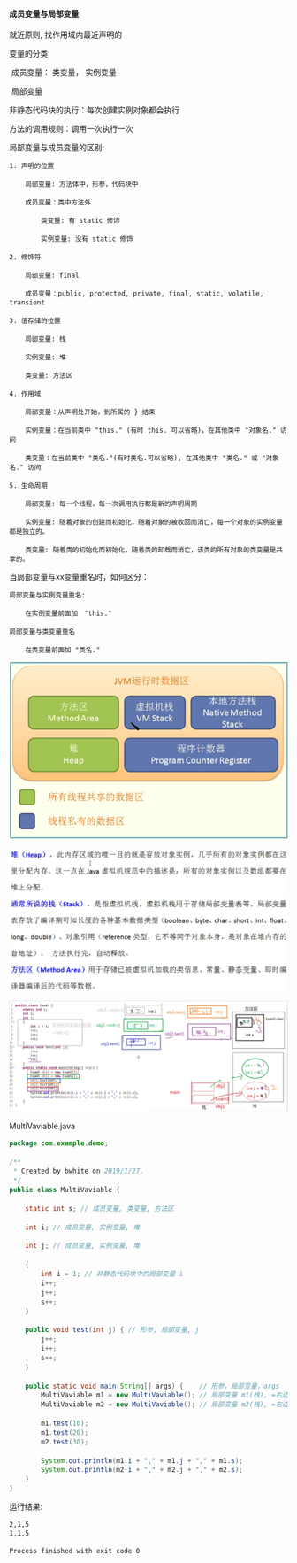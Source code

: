 #### 成员变量与局部变量

就近原则, 找作用域内最近声明的

变量的分类

​	成员变量： 类变量， 实例变量

​	局部变量

非静态代码块的执行：每次创建实例对象都会执行

方法的调用规则：调用一次执行一次

局部变量与成员变量的区别:

```shell
1. 声明的位置

	局部变量: 方法体中，形参，代码块中
	
	成员变量：类中方法外
	
		类变量: 有 static 修饰
		
		实例变量: 没有 static 修饰
		
2. 修饰符

	局部变量: final
	
	成员变量：public, protected, private, final, static, volatile, transient
	
3. 值存储的位置

	局部变量: 栈
	
	实例变量: 堆
	
	类变量: 方法区
	
4. 作用域
	
	局部变量：从声明处开始，到所属的 } 结束
	
	实例变量：在当前类中 "this." (有时 this. 可以省略)，在其他类中 "对象名." 访问
	
	类变量：在当前类中 "类名."(有时类名.可以省略), 在其他类中 "类名." 或 "对象名." 访问
	
5. 生命周期

	局部变量: 每一个线程，每一次调用执行都是新的声明周期
	
	实例变量: 随着对象的创建而初始化，随着对象的被收回而消亡，每一个对象的实例变量都是独立的。
	
	类变量: 随着类的初始化而初始化，随着类的卸载而消亡，该类的所有对象的类变量是共享的。
```

当局部变量与xx变量重名时，如何区分：

```shell
局部变量与实例变量重名:

	在实例变量前面加　"this."
	
局部变量与类变量重名

	在类变量前面加 "类名."
```

![varialbe_1](./2019_01_27_02_成员变量与局部变量/variable_1.png)

![varialbe_2](./2019_01_27_02_成员变量与局部变量/variable_2.png)

![varialbe_3](./2019_01_27_02_成员变量与局部变量/variable_3.png)

MultiVaviable.java

```java
package com.example.demo;

/**
 * Created by bwhite on 2019/1/27.
 */
public class MultiVaviable {

    static int s; // 成员变量, 类变量, 方法区

    int i; // 成员变量, 实例变量, 堆

    int j; // 成员变量, 实例变量, 堆

    {
        int i = 1; // 非静态代码块中的局部变量 i
        i++;
        j++;
        s++;
    }

    public void test(int j) { // 形参, 局部变量, j
        j++;
        i++;
        s++;
    }

    public static void main(String[] args) {    // 形参，局部变量，args
        MultiVaviable m1 = new MultiVaviable(); // 局部变量 m1(栈), =右边的对象是在堆里面
        MultiVaviable m2 = new MultiVaviable(); // 局部变量 m2(栈), =右边的对象是在堆里面

        m1.test(10);
        m1.test(20);
        m2.test(30);

        System.out.println(m1.i + "," + m1.j + "," + m1.s);
        System.out.println(m2.i + "," + m2.j + "," + m2.s);
    }
}
```

运行结果:

```shell
2,1,5
1,1,5

Process finished with exit code 0
```

